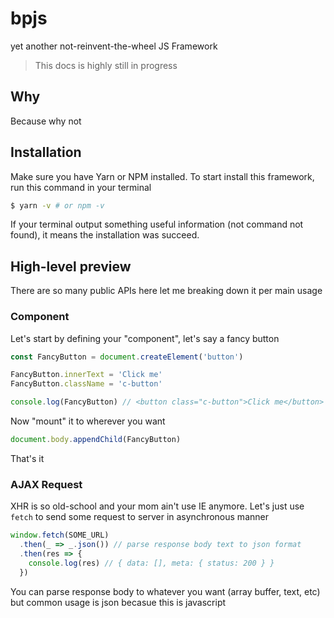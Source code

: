# bpjs

yet another not-reinvent-the-wheel JS Framework

> This docs is highly still in progress

## Why

Because why not

## Installation

Make sure you have Yarn or NPM installed. To start install this framework,
run this command in your terminal

```bash
$ yarn -v # or npm -v
```

If your terminal output something useful information (not command not found),
it means the installation was succeed.

## High-level preview

There are so many public APIs here let me breaking down it per main usage

### Component

Let's start by defining your "component", let's say a fancy button

```js
const FancyButton = document.createElement('button')

FancyButton.innerText = 'Click me'
FancyButton.className = 'c-button'

console.log(FancyButton) // <button class="c-button">Click me</button>

```

Now "mount" it to wherever you want

```js
document.body.appendChild(FancyButton)

```

That's it

### AJAX Request

XHR is so old-school and your mom ain't use IE anymore. Let's just use
`fetch` to send some request to server in asynchronous manner

```js
window.fetch(SOME_URL)
  .then(_ => _.json()) // parse response body text to json format
  .then(res => {
    console.log(res) // { data: [], meta: { status: 200 } }
  })
```

You can parse response body to whatever you want (array buffer, text, etc) but
common usage is json becasue this is javascript

